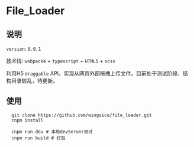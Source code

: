 # File_Loader 

## 说明

  `version`: `0.0.1`

  技术栈: `webpack4` + `typescript` + `HTML5` + `scss`

  利用H5 `draggable` API，实现从网页外部拖拽上传文件。目前处于测试阶段，结构目录较乱，待更新。

## 使用

```
  git clone https://github.com/wingsico/file_loader.git
  cnpm install
  
  cnpm run dev # 本地devServer测试
  cnpm run build # 打包
```